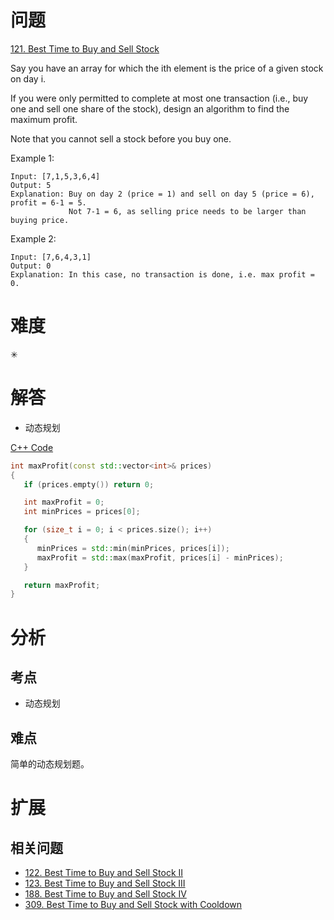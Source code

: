 # 问题
[121. Best Time to Buy and Sell Stock](https://leetcode.com/problems/best-time-to-buy-and-sell-stock/)

Say you have an array for which the ith element is the price of a given stock on day i.

If you were only permitted to complete at most one transaction (i.e., buy one and sell one share of the stock), design an algorithm to find the maximum profit.

Note that you cannot sell a stock before you buy one.

Example 1:
```
Input: [7,1,5,3,6,4]
Output: 5
Explanation: Buy on day 2 (price = 1) and sell on day 5 (price = 6), profit = 6-1 = 5.
             Not 7-1 = 6, as selling price needs to be larger than buying price.
```
Example 2:
```
Input: [7,6,4,3,1]
Output: 0
Explanation: In this case, no transaction is done, i.e. max profit = 0.
```

# 难度
✳

# 解答
- 动态规划

[C++ Code](./code/121.Best-Time-to-Buy-and-Sell-Stock/main.cpp)
```cpp
int maxProfit(const std::vector<int>& prices)
{
   if (prices.empty()) return 0;

   int maxProfit = 0;
   int minPrices = prices[0];

   for (size_t i = 0; i < prices.size(); i++)
   {
      minPrices = std::min(minPrices, prices[i]);
      maxProfit = std::max(maxProfit, prices[i] - minPrices);
   }

   return maxProfit;
}

```

# 分析
## 考点
* 动态规划

## 难点
简单的动态规划题。

# 扩展
## 相关问题
* [122. Best Time to Buy and Sell Stock II](122.Best-Time-to-Buy-and-Sell-Stock-II.md)
* [123. Best Time to Buy and Sell Stock III](123.Best-Time-to-Buy-and-Sell-Stock-III.md)
* [188. Best Time to Buy and Sell Stock IV](188.Best-Time-to-Buy-and-Sell-Stock-IV.md)
* [309. Best Time to Buy and Sell Stock with Cooldown](309.Best-Time-to-Buy-and-Sell-Stock-with-Cooldown.md)